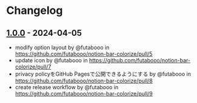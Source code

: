 # Changelog

## [1.0.0](https://github.com/futabooo/notion-bar-colorize/commits/1.0.0) - 2024-04-05
- modify option layout by @futabooo in https://github.com/futabooo/notion-bar-colorize/pull/5
- update icon by @futabooo in https://github.com/futabooo/notion-bar-colorize/pull/7
- privacy policyをGitHub Pagesで公開できるようにする by @futabooo in https://github.com/futabooo/notion-bar-colorize/pull/8
- create release workflow by @futabooo in https://github.com/futabooo/notion-bar-colorize/pull/9
